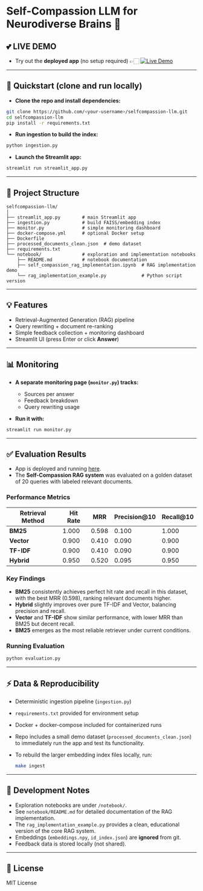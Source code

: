 # Self-Compassion LLM for Neurodiverse Brains 🧠

## 💕 LIVE DEMO
- Try out the **deployed app** (no setup required) 👉🏻 [![Live Demo](https://img.shields.io/badge/demo-online-brightgreen?style=for-the-badge)](https://selfcompassion.streamlit.app/)

---

## 🚀 Quickstart (clone and run locally)
- **Clone the repo and install dependencies:**

```bash
git clone https://github.com/<your-username>/selfcompassion-llm.git
cd selfcompassion-llm
pip install -r requirements.txt
```

- **Run ingestion to build the index:**

```bash
python ingestion.py
```

- **Launch the Streamlit app:**

```bash
streamlit run streamlit_app.py
```

---

## 📂 Project Structure

```
selfcompassion-llm/
│
├── streamlit_app.py        # main Streamlit app
├── ingestion.py            # build FAISS/embedding index
├── monitor.py              # simple monitoring dashboard
├── docker-compose.yml      # optional Docker setup
├── Dockerfile
├── processed_documents_clean.json  # demo dataset
├── requirements.txt
└── notebook/               # exploration and implementation notebooks
    ├── README.md           # notebook documentation
    ├── self_compassion_rag_implementation.ipynb  # RAG implementation demo
    └── rag_implementation_example.py             # Python script version
```

---

## 💡 Features

- Retrieval-Augmented Generation (RAG) pipeline  
- Query rewriting + document re-ranking  
- Simple feedback collection + monitoring dashboard  
- Streamlit UI (press Enter or click **Answer**)  

---

## 📊 Monitoring

- **A separate monitoring page (`monitor.py`) tracks:**

  - Sources per answer  
  - Feedback breakdown  
  - Query rewriting usage  

- **Run it with:**

```bash
streamlit run monitor.py
```

---

## ✅ Evaluation Results
- App is deployed and running [here](https://selfcompassion.streamlit.app/). 
- The **Self-Compassion RAG system** was evaluated on a golden dataset of 20 queries with labeled relevant documents.


### Performance Metrics

| Retrieval Method | Hit Rate | MRR   | Precision@10 | Recall@10 |
|------------------|----------|-------|--------------|-----------|
| **BM25**         | 1.000    | 0.598 | 0.100        | 1.000     |
| **Vector**       | 0.900    | 0.410 | 0.090        | 0.900     |
| **TF-IDF**       | 0.900    | 0.410 | 0.090        | 0.900     |
| **Hybrid**       | 0.950    | 0.520 | 0.095        | 0.950     |

### Key Findings
- **BM25** consistently achieves perfect hit rate and recall in this dataset, with the best MRR (0.598), ranking relevant documents higher.
- **Hybrid** slightly improves over pure TF-IDF and Vector, balancing precision and recall.
- **Vector** and **TF-IDF** show similar performance, with lower MRR than BM25 but decent recall.
- **BM25** emerges as the most reliable retriever under current conditions.

### Running Evaluation

```bash
python evaluation.py
```

---

## ⚡ Data & Reproducibility

- Deterministic ingestion pipeline (`ingestion.py`)  
- `requirements.txt` provided for environment setup  
- Docker + docker-compose included for containerized runs
- Repo includes a small demo dataset (`processed_documents_clean.json`) to immediately run the app and test its functionality.
- To rebuild the larger embedding index files locally, run:
  
  ```bash
  make ingest
  ```

---

## 📘 Development Notes

- Exploration notebooks are under `/notebook/`.  
- See `notebook/README.md` for detailed documentation of the RAG implementation.
- The `rag_implementation_example.py` provides a clean, educational version of the core RAG system.
- Embeddings (`embeddings.npy`, `id_index.json`) are **ignored** from git.  
- Feedback data is stored locally (not shared).  

---

## 📜 License

MIT License
